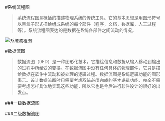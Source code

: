 #系统流程图
>系统流程图是概括的描述物理系统的传统工具。它的基本思想是用图形符号以黑盒子形式描绘组成系统的每个部件（程序，文档，数据库，人工过程等）。系统流程图表达的是数据在系统各部件之间流动的情况。

![系统流程图](https://i.imgur.com/qLBqbC4.jpg)

#数据流图
>数据流图（DFD）是一种图形化技术，它描绘信息和数据从输入移动到输出的过程中所经受的变换。在数据流图中没有任何具体的物理部件，它只是描绘数据在软件中流动和被处理的逻辑过程。数据流图是系统逻辑功能的图形表示。设计数据流图时只需要考虑系统必须完成的基本逻辑功能，完全不需要考虑怎样具体地实现这些功能，所以它也是今后进行软件设计的很好的出发点。

###一级数据流图


###二级数据流图